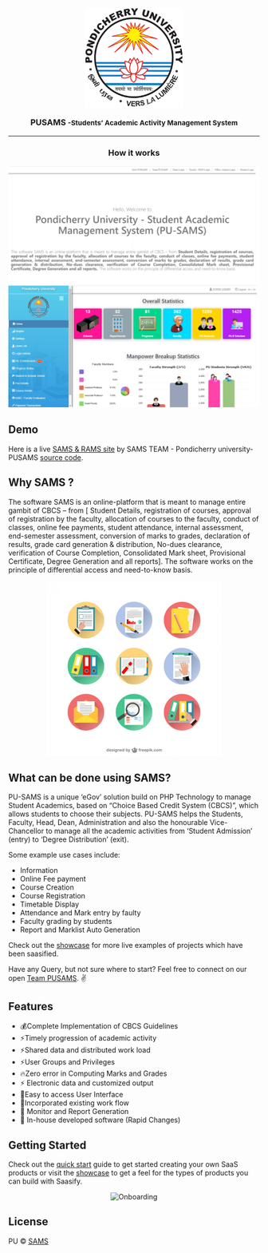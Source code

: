 <p align="center">
  <a href="http://www.pondiuni.edu.in/" title="SAMS & RAMS">
    <img src="_media\images.png" alt="Pondicherry university Logo" width="200" />
  </a>
</p>

<h3 align="center" style="margin-top: .6rem">

 PUSAMS <small>-Students’ Academic Activity Management System </small>
</h3>

---

<h3 align="center">
  How it works
</h3>

<p align="center">
 <img src="_media\Untitled20.png" alt="How SAMS Works" />
  <img src="_media\Hod-home.png" alt="How SAMS Works" />
</p>


## Demo

Here is a live [SAMS & RAMS site](https://sms.bicpu.edu.in ':target=_blank') by SAMS TEAM - Pondicherry university-PUSAMS [source code](https://github.com/bicpu/sams.git ':target=_blank').



## Why SAMS ?

The software SAMS is an online-platform that is meant to manage entire gambit of CBCS – from [ Student Details, registration of courses, approval of registration by the faculty, allocation of courses to the faculty, conduct of classes, online fee payments, student attendance, internal assessment, end-semester assessment, conversion of marks to grades, declaration of results, grade card generation & distribution, No-dues clearance, verification of Course Completion, Consolidated Mark sheet, Provisional Certificate, Degree Generation and all reports]. The software works on the principle of differential access and need-to-know basis.

<p align="center">
  <img src="_media/variety.jpg" alt="Online shop" width="350" />
</p>

## What can be done using SAMS?

PU-SAMS is a unique ‘eGov’ solution
build on PHP Technology to manage
Student Academics, based on “Choice
Based Credit System (CBCS)”, which
allows students to choose their subjects. PU-SAMS helps the Students,
Faculty, Head, Dean, Administration
and also the honourable Vice-Chancellor to manage all the academic activities from ‘Student Admission’ (entry) to ‘Degree Distribution’ (exit).

Some example use cases include:

- Information
- Online Fee payment
- Course Creation
- Course Registration
- Timetable Display
- Attendance and Mark entry by faulty
- Faculty grading by students
- Report and Marklist Auto Generation


Check out the [showcase](https://sms.bicpu.edu.in/) for more live examples of projects which have been saasified.

Have any Query, but not sure where to start? Feel free to connect on our open [Team PUSAMS](https://sms.bicpu.edu.in/home/about_sams). ✌️

## Features
- 💰Complete Implementation of CBCS Guidelines
- ⚡️️Timely progression of academic activity
- ⚡️️Shared data and distributed work load
- ⚡️️User Groups and Privileges
- 🔥Zero error in Computing Marks and Grades
- ⚡️ Electronic data and customized output
- 💯Easy to access User Interface
- 🤖Incorporated existing work flow
- 🤖 Monitor and Report Generation
- 🚀 In-house developed software (Rapid Changes)


## Getting Started

Check out the [quick start](https://sms.bicpu.edu.in/#/quick-start) guide to get started creating your own SaaS products or visit the [showcase](https://sms.bicpu.edu.in/#/showcase) to get a feel for the types of products you can build with Saasify.

<p align="center">
  <img src="https://docs.saasify.sh/_media/undraw/onboarding.svg" alt="Onboarding" width="350" />
</p>

## License

PU © [SAMS ](http://www.pondiuni.edu.in)
